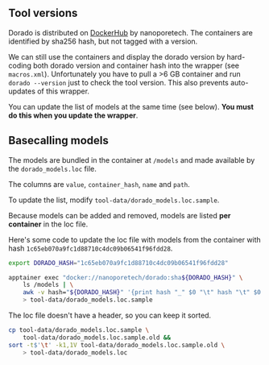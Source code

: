 
## Tool versions

Dorado is distributed on
[DockerHub](https://hub.docker.com/r/nanoporetech/dorado/tags) by nanoporetech.
The containers are identified by sha256 hash, but not tagged with a version.

We can still use the containers and display the dorado version by hard-coding
both dorado version and container hash into the wrapper (see `macros.xml`).
Unfortunately you have to pull a >6 GB container and run `dorado --version` just
to check the tool version. This also prevents auto-updates of this wrapper.

You can update the list of models at the same time (see
below). **You must do this when you update the wrapper**.

## Basecalling models

The models are bundled in the container at `/models` and made available by the
`dorado_models.loc` file. 

The columns are `value`, `container_hash`, `name` and  `path`.

To update the list, modify `tool-data/dorado_models.loc.sample`.

Because models can be added and removed, models are listed **per container** in
the loc file.

Here's some code to update the loc file with models from the container with hash
`1c65eb070a9fc1d88710c4dc09b06541f96fdd28`.

```bash
export DORADO_HASH="1c65eb070a9fc1d88710c4dc09b06541f96fdd28"

apptainer exec "docker://nanoporetech/dorado:sha${DORADO_HASH}" \
    ls /models | \
    awk -v hash="${DORADO_HASH}" '{print hash "_" $0 "\t" hash "\t" $0 "\t/models/" $0}' \
    > tool-data/dorado_models.loc.sample
```

The loc file doesn't have a header, so you can keep it sorted.

```bash
cp tool-data/dorado_models.loc.sample \
    tool-data/dorado_models.loc.sample.old &&
sort -t$'\t' -k1,1V tool-data/dorado_models.loc.sample.old \
    > tool-data/dorado_models.loc
```

